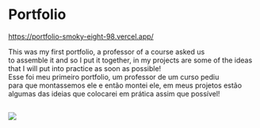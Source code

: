 # Portfolio
https://portfolio-smoky-eight-98.vercel.app/

This was my first portfolio, a professor of a course asked us <br> to assemble it and so I put it together, in my projects are some of the ideas that I will put into practice as soon as possible!
<br>
Esse foi meu primeiro portfolio, um professor de um curso pediu <br> para que montassemos ele e então montei ele, em meus projetos estão algumas das ideias que colocarei em prática assim que possível!
##
<img src="https://cdn.discordapp.com/attachments/943915559098130472/1011739958412853248/portfolio.png">

